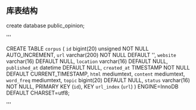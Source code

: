 # 


## 库表结构

create database public_opinion;

'''

CREATE TABLE `corpus` (
  `id` bigint(20) unsigned NOT NULL AUTO_INCREMENT,
  `url` varchar(200) NOT NULL DEFAULT '',
  `website` varchar(16) DEFAULT NULL,
  `location` varchar(16) DEFAULT NULL,
  `published_at` datetime DEFAULT NULL,
  `created_at` TIMESTAMP NOT NULL DEFAULT CURRENT_TIMESTAMP,
  `html` mediumtext,
  `content` mediumtext,
  `word_freq` mediumtext,
  `topic` bigint(20) DEFAULT NULL,
  `status` varchar(16) NOT NULL,
  PRIMARY KEY (`id`),
  KEY `url_index` (`url`)
) ENGINE=InnoDB DEFAULT CHARSET=utf8;

'''